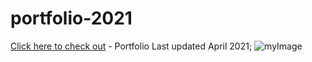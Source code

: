 # portfolio-2021
[Click here to check out](https://www.behance.net/gallery/120545079/folio-2021) - Portfolio Last updated April 2021;
![myImage](https://media.giphy.com/media/10zsjaH4g0GgmY/giphy.gif)
